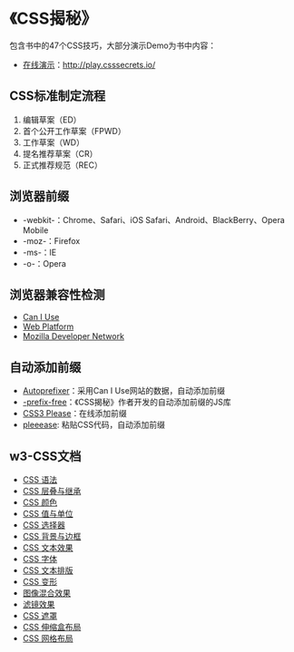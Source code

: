 # 《CSS揭秘》

包含书中的47个CSS技巧，大部分演示Demo为书中内容：

- [在线演示](http://play.csssecrets.io/)：http://play.csssecrets.io/

## CSS标准制定流程
1. 编辑草案（ED）
2. 首个公开工作草案（FPWD）
3. 工作草案（WD）
4. 提名推荐草案（CR）
5. 正式推荐规范（REC）

## 浏览器前缀
- -webkit-：Chrome、Safari、iOS Safari、Android、BlackBerry、Opera Mobile
- -moz-：Firefox
- -ms-：IE
- -o-：Opera

## 浏览器兼容性检测
- [Can I Use](http://caniuse.com/)
- [Web Platform](http://webplatform.org/)
- [Mozilla Developer Network](https://developer.mozilla.org/zh-CN/)


## 自动添加前缀
- [Autoprefixer](https://github.com/ai/autoprefixer)：采用Can I Use网站的数据，自动添加前缀
- [-prefix-free](http://leaverou.github.io/prefixfree/)：《CSS揭秘》作者开发的自动添加前缀的JS库
- [CSS3 Please](http://css3please.com/)：在线添加前缀
- [pleeease](http://pleeease.io/playgroud.html): 粘贴CSS代码，自动添加前缀

## w3-CSS文档
- [CSS 语法](http://www.w3.org/TR/css-syntax-3/)
- [CSS 层叠与继承](http://www.w3.org/TR/css-cascade-3/)
- [CSS 颜色](http://www.w3.org/TR/css3-color/)
- [CSS 值与单位](http://www.w3.org/TR/css-values-3/)
- [CSS 选择器](http://www.w3.org/TR/selectors/)
- [CSS 背景与边框](http://www.w3.org/TR/css3-background/)
- [CSS 文本效果](http://www.w3.org/TR/css-text-decor-3/)
- [CSS 字体](http://www.w3.org/TR/css-fonts-3/)
- [CSS 文本排版](http://www.w3.org/TR/css-text-3/)
- [CSS 变形](http://www.w3.org/TR/css-transforms-1/)
- [图像混合效果](http://www.w3.org/TR/compositing-1/)
- [滤镜效果](http://www.w3.org/TR/filter-effects-1/)
- [CSS 遮罩](http://www.w3.org/TR/css-masking-1/)
- [CSS 伸缩盒布局](http://www.w3.org/TR/css-flexbox-1/)
- [CSS 网格布局](http://www.w3.org/TR/css-grid-1/)
